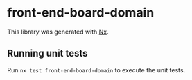 # front-end-board-domain

This library was generated with [Nx](https://nx.dev).

## Running unit tests

Run `nx test front-end-board-domain` to execute the unit tests.
